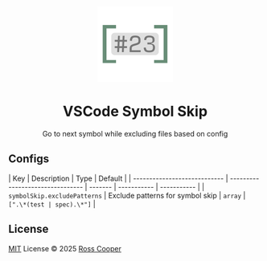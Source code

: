 <p align="center">
<img src="https://github.com/rcoopr/vscode-symbol-skip/blob/main/res/icon.png?raw=true" height="150">
</p>

<h1 align="center">VSCode Symbol Skip</h1>

<p align="center">
Go to next symbol while excluding files based on config<br>
</p>

## Configs

<!-- configs -->

| Key                          | Description                      | Type    | Default     |
| ---------------------------- | -------------------------------- | ------- | ----------- | ----------- |
| `symbolSkip.excludePatterns` | Exclude patterns for symbol skip | `array` | `[".\*(test | spec).\*"]` |

<!-- configs -->

## License

[MIT](./LICENSE) License © 2025 [Ross Cooper](https://github.com/antfu)
